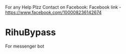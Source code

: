 For any Help Plzz Contact on Facebook:
Facebook link - https://www.facebook.com/100008236142674
# RihuBypass
For messenger bot 
